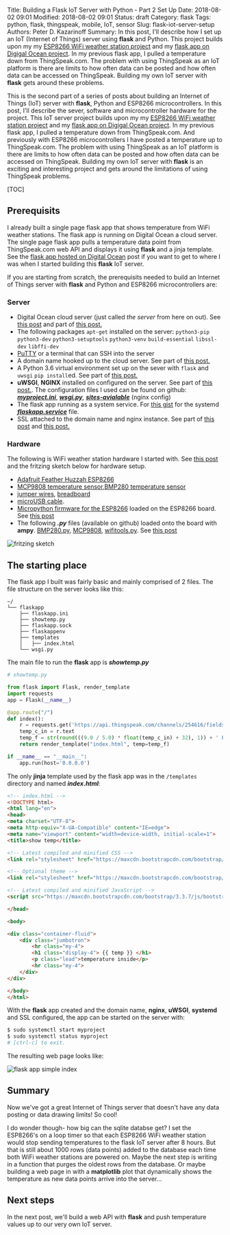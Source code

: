 Title: Building a Flask IoT Server with Python - Part 2 Set Up
Date: 2018-08-02 09:01
Modified: 2018-08-02 09:01
Status: draft
Category: flask
Tags: python, flask, thingspeak, mobile, IoT, sensor
Slug: flask-iot-server-setup
Authors: Peter D. Kazarinoff
Summary: In this post, I'll describe how I set up an IoT (Internet of Things) server using **flask** and Python. This project builds upon my my [ESP8266 WiFi weather station project]({filename}/posts/micropython/micropython_upload_code.md) and my [flask app on Digigal Ocean project]({filename}flask_single_page_app.md). In my previous flask app, I pulled a temperature down from ThingSpeak.com. The problem with using ThingSpeak as an IoT platform is there are limits to how often data can be posted and how often data can be accessed on ThingSpeak. Building my own IoT server with **flask** gets around these problems.

This is the second part of a series of posts about building an Internet of Things (IoT) server with **flask**, Python and ESP8266 microcontrollers. In this post, I'll describe the sever, software and microcontroller hardware for the project. This IoT server project builds upon my my [ESP8266 WiFi weather station project]({filename}/posts/micropython/micropython_upload_code.md) and my [flask app on Digigal Ocean project]({filename}flask_single_page_app.md). In my previous flask app, I pulled a temperature down from ThingSpeak.com. And previously with ESP8266 microcontrollers I have posted a temperature up to ThingSpeak.com. The problem with using ThingSpeak as an IoT platform is there are limits to how often data can be posted and how often data can be accessed on ThingSpeak. Building my own IoT server with **flask** is an exciting and interesting project and gets around the limitations of using ThingSpeak problems.

[TOC]

## Prerequisits


I already built a single page flask app that shows temperature from WiFi weather stations. The flask app is running on  Digital Ocean a cloud server. The single page flask app pulls a temperature data point from ThingSpeak.com web API and displays it using **flask** and a jinja template. See the [flask app hosted on Digital Ocean]({filename}/posts/flask/flask_app_no_template.png) post if you want to get to where I was when I started building this **flask** IoT server. 

If you are starting from scratch, the prerequisits needed to build an Internet of Things server with **flask** and Python and ESP8266 microcontrollers are:

### Server

 * Digital Ocean cloud server (just called _the server_ from here on out). See [this post]({filename}/posts/jupyterhub/new_DO_droplet.md) and part of [this post.](http://pythonforundergradengineers.com/flask-app-on-digital-ocean.html#create-a-new-droplet)
  * The following packages ```apt-get``` installed on the server: ```python3-pip``` ```python3-dev``` ```python3-setuptools``` ```python3-venv``` ```build-essential``` ```libssl-dev``` ```libffi-dev```
  * [PuTTY](https://www.putty.org) or a terminal that can SSH into the server
  * A domain name hooked up to the cloud server. See part of [this post.](http://pythonforundergradengineers.com/flask-app-on-digital-ocean.html#point-dns-severs-at-digital-ocean)
  * A Python 3.6 virtual environment set up on the sever with ```flask``` and ```uwsgi``` ```pip install```ed. See part of [this post.](http://pythonforundergradengineers.com/flask-app-on-digital-ocean.html#install-packages)
  *  **uWSGI**, **NGINX** installed on configured on the server. See part of [this post.](http://pythonforundergradengineers.com/flask-app-on-digital-ocean.html#set-up-uwsgi-nginx-ssl-and-systemctl). The configuration files I used can be found on github: [**_myproject.ini_**](https://github.com/ProfessorKazarinoff/flask-IoT/blob/master/myproject.ini), [**_wsgi.py_**](https://github.com/ProfessorKazarinoff/flask-IoT/blob/master/wsgi.py), [**_sites-avialable_**](https://gist.github.com/ProfessorKazarinoff/633abea34c5ea2420f1278deae61c091) (nginx config)
  * The flask app running as a system service. For [this gist](https://gist.github.com/ProfessorKazarinoff/51f819f7001b3fc92982413eb9df4ed5) for the systemd [**_flaskapp.service_**](https://gist.github.com/ProfessorKazarinoff/51f819f7001b3fc92982413eb9df4ed5) file.
  * SSL attached to the domain name and nginx instance. See part of [this post](http://pythonforundergradengineers.com/flask-app-on-digital-ocean.html#apply-ssl-security) and [this post.]({filename}/posts/jupyterhub/SSL_and_nginx_with_jupyterhub.md)

### Hardware

  The following is WiFi weather station hardware I started with. See [this post]({filename}/posts/micropython/micropython_temp_sensor.md) and the fritzing sketch below for hardware setup.

 * [Adafruit Feather Huzzah ESP8266](https://www.adafruit.com/product/2821)
 * [MCP9808 temperature sensor](https://www.adafruit.com/product/1782),[BMP280 temperature sensor](https://www.adafruit.com/product/2651)
 * [jumper wires](https://www.adafruit.com/product/758), [breadboard](https://www.adafruit.com/product/64)
 * [microUSB cable](https://www.adafruit.com/product/592).
 * [Micropython firmware for the ESP8266](http://micropython.org/download#esp8266) loaded on the ESP8266 board. See [this post]({filename}/posts/micropython/micropython_install.md)
 * The following **_.py_** files (available on github) loaded onto the board with **ampy**. [BMP280.py](https://github.com/ProfessorKazarinoff/MATLAB-Arduino-ESP8266-IoT/blob/master/BMP280.py), [MCP9808](https://github.com/ProfessorKazarinoff/MATLAB-Arduino-ESP8266-IoT/blob/master/MCP9808.py), [wifitools.py](https://github.com/ProfessorKazarinoff/MATLAB-Arduino-ESP8266-IoT/blob/master/wifitools.py). See [this post](content/posts/micropython/micropython_upload_code.md)
 
![fritzing sketch]({filename}/posts/micropython/feather_huzzah_temp_sensor_fritzing.png) 

## The starting place

The flask app I built was fairly basic and mainly comprised of 2 files. The file structure on the server looks like this:

```text
~/
└── flaskapp
    ├── flaskapp.ini
    ├── showtemp.py
    ├── flaskapp.sock
    ├── flaskappenv
    ├── templates
    │   ├── index.html
    └── wsgi.py
```

The main file to run the **flask** app is **_showtemp.py_**

```python
# showtemp.py

from flask import Flask, render_template
import requests
app = Flask(__name__)

@app.route("/")
def index():
    r = requests.get('https://api.thingspeak.com/channels/254616/fields/1/last.txt')
    temp_c_in = r.text
    temp_f = str(round(((9.0 / 5.0) * float(temp_c_in) + 32), 1)) + ' F'
    return render_template("index.html", temp=temp_f)

if __name__ == "__main__":
    app.run(host='0.0.0.0')
```

The only **jinja** template used by the flask app was in the ```/templates``` directory and named **_index.html_**:

```html
<!-- index.html -->
<!DOCTYPE html>
<html lang="en">
<head>
<meta charset="UTF-8">
<meta http-equiv="X-UA-Compatible" content="IE=edge">
<meta name="viewport" content="width=device-width, initial-scale=1">    
<title>show temp</title>

<!-- Latest compiled and minified CSS -->
<link rel="stylesheet" href="https://maxcdn.bootstrapcdn.com/bootstrap/3.3.7/css/bootstrap.min.css" integrity="sha384-BVYiiSIFeK1dGmJRAkycuHAHRg32OmUcww7on3RYdg4Va+PmSTsz/K68vbdEjh4u" crossorigin="anonymous">

<!-- Optional theme -->
<link rel="stylesheet" href="https://maxcdn.bootstrapcdn.com/bootstrap/3.3.7/css/bootstrap-theme.min.css" integrity="sha384-rHyoN1iRsVXV4nD0JutlnGaslCJuC7uwjduW9SVrLvRYooPp2bWYgmgJQIXwl/Sp" crossorigin="anonymous">

<!-- Latest compiled and minified JavaScript -->
<script src="https://maxcdn.bootstrapcdn.com/bootstrap/3.3.7/js/bootstrap.min.js" integrity="sha384-Tc5IQib027qvyjSMfHjOMaLkfuWVxZxUPnCJA7l2mCWNIpG9mGCD8wGNIcPD7Txa" crossorigin="anonymous"></script>

</head>

<body>

<div class="container-fluid">
    <div class="jumbotron">
        <hr class="my-4">
        <h1 class="display-4"> {{ temp }} </h1>
        <p class="lead">temperature inside</p>
        <hr class="my-4">
    </div>        
</div>

</body>
</html>
```

With the **flask** app created and the domain name, **nginx**, **uWSGI**, **systemd** and SSL configured, the app can be started on the server with:

```bash
$ sudo systemctl start myproject
$ sudo systemctl status myproject
# [ctrl-c] to exit.
```

The resulting web page looks like:

![flask app simple index]({filename}/posts/flask/simple_index.png)

## Summary

Now we've got a great Internet of Things server that doesn't have any data posting or data drawing limits! So cool!
 
 I do wonder though- how big can the sqlite databse get? I set the ESP8266's on a loop timer so that each ESP8266 WiFi weather station would stop sending temperatures to the flask IoT server after 8 hours. But that is still about 1000 rows (data points) added to the database each time both WiFi weather stations are powered on. Maybe the next step is writing in a function that purges the oldest rows from the database. Or maybe building a web page in with a **matplotlib** plot that dynamically shows the temperature as new data points arrive into the server... 
 
 ## Next steps
 
 In the next post, we'll build a web API with **flask** and push temperature values up to our very own IoT server.